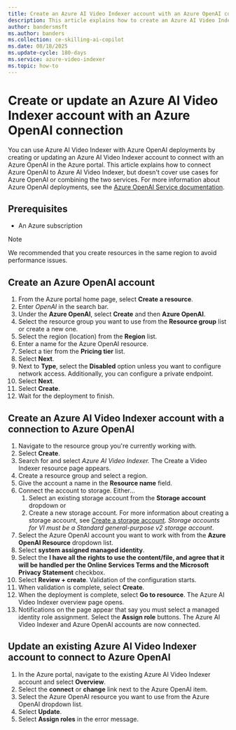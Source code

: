 ```yaml
---
title: Create an Azure AI Video Indexer account with an Azure OpenAI connection
description: This article explains how to create an Azure AI Video Indexer account with an Azure OpenAI connection.
author: bandersmsft
ms.author: banders
ms.collection: ce-skilling-ai-copilot
ms.date: 08/18/2025
ms.update-cycle: 180-days
ms.service: azure-video-indexer
ms.topic: how-to
---
```


# Create or update an Azure AI Video Indexer account with an Azure OpenAI connection

You can use Azure AI Video Indexer with Azure OpenAI deployments by creating or updating an Azure AI Video Indexer account to connect with an Azure OpenAI in the Azure portal. This article explains how to connect Azure OpenAI to Azure AI Video Indexer, but doesn't cover use cases for Azure OpenAI or combining the two services. For more information about Azure OpenAI deployments, see the [Azure OpenAI Service documentation](/azure/ai-services/openai/).

## Prerequisites

- An Azure subscription

> [!NOTE]
> We recommended that you create resources in the same region to avoid performance issues.

## Create an Azure OpenAI account

1. From the Azure portal home page, select **Create a resource**.
1. Enter *OpenAI* in the search bar.
1. Under the **Azure OpenAI**, select **Create** and then **Azure OpenAI**.
1. Select the resource group you want to use from the **Resource group** list or create a new one.
1. Select the region (location) from the **Region** list.
1. Enter a name for the Azure OpenAI resource.
1. Select a tier from the **Pricing tier** list.
1. Select **Next**.
1. Next to **Type**, select the **Disabled** option unless you want to configure network access. Additionally, you can configure a private endpoint.
1. Select **Next**.
1. Select **Create**.
1. Wait for the deployment to finish.

## Create an Azure AI Video Indexer account with a connection to Azure OpenAI

1. Navigate to the resource group you're currently working with. 
1. Select **Create**.
1. Search for and select *Azure AI Video Indexer.* The Create a Video Indexer resource page appears.
1. Create a resource group and select a region.
1. Give the account a name in the **Resource name** field.
1. Connect the account to storage. Either…
    1. Select an existing storage account from the **Storage account** dropdown or
    1. Create a new storage account. For more information about creating a storage account, see [Create a storage account](/azure/storage/common/storage-account-create?tabs=azure-portal). *Storage accounts for VI must be a Standard general-purpose v2 storage account*.
1. Select the Azure OpenAI account you want to work with from the **Azure OpenAI Resource** dropdown list.
1. Select **system assigned managed identity**.
1. Select the **I have all the rights to use the content/file, and agree that it will be handled per the Online Services Terms  and the Microsoft Privacy Statement** checkbox.
1. Select **Review + create**. Validation of the configuration starts.
1. When validation is complete, select **Create**.
1. When the deployment is complete, select **Go to resource**. The Azure AI Video Indexer overview page opens.  
1. Notifications on the page appear that say you must select a managed identity role assignment. Select the **Assign role** buttons. The Azure AI Video Indexer and Azure OpenAI accounts are now connected.

## Update an existing Azure AI Video Indexer account to connect to Azure OpenAI

1. In the Azure portal, navigate to the existing Azure AI Video Indexer account and select **Overview**.
1. Select the **connect** or **change** link next to the Azure OpenAI item.
1. Select the Azure OpenAI resource you want to use from the Azure OpenAI dropdown list.
1. Select **Update**.
1. Select **Assign roles** in the error message.
